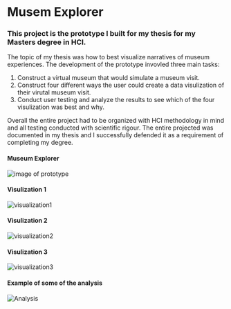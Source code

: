 # Musem Explorer

### This project is the prototype I built for my thesis for my Masters degree in HCI. 

The topic of my thesis was how to best visualize narratives of museum experiences. The development of the prototype invovled three main tasks:
1. Construct a virtual museum that would simulate a museum visit. 
2. Construct four different ways the user could create a data visulization of their virutal museum visit. 
3. Conduct user testing and analyze the results to see which of the four visulization was best and why.

Overall the entire project had to be organized with HCI methodology in mind and all testing conducted with scientific rigour. The entire projected was documented in my thesis and I successfully defended it as a requirement of completing my degree.

#### Museum Explorer
![image of prototype](https://i.imgur.com/6dbZktu.png "Museum Explorer")

#### Visulization 1
![visualization1](https://i.imgur.com/SyXX4u5.png "Visualization1")

#### Visulization 2
![visualization2](https://i.imgur.com/oKBuAEw.png "Visualization2")

#### Visulization 3
![visualization3](https://i.imgur.com/eM9XHMK.png "Visualization3")

#### Example of some of the analysis
![Analysis](https://i.imgur.com/Drt2Boe.png "Analysis")
